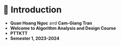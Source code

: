 # 🌟 Introduction

- **Quan Hoang Ngoc** and **Cam-Giang Tran**
- **Welcome to Algorithm Analysis and Design Course**
- **PTTKTT**
- **Semester 1, 2023-2024**
